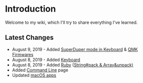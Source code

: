 # Introduction

Welcome to my wiki, which I'll try to share everything I've learned.

## Latest Changes

* August 9, 2019 - Added [SuperDuper mode in Keyboard](keyboard.md#simultaneous-vi-mode-s-uper-d-uper-mode) & [QMK Firmwares](keyboard.md#qmk)
* August 8, 2019 - Added [Keyboard](keyboard.md)
* August 8, 2019 - Added [Ruby](ruby.md) \([String\#pack & Array&unpack\)](ruby.md#string-unpack-and-array-pack)
* Added [Command Line](command-line.md) page
* Updated [macOS apps](macos.md#apps)

